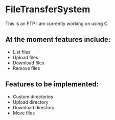 # FileTransferSystem

This is an FTP I am currently working on using C. 

## At the moment features include:
  - List files
  - Upload files
  - Download files
  - Remove files

## Features to be implemented:
  - Custom directories
  - Upload directory
  - Download directory
  - Move files
